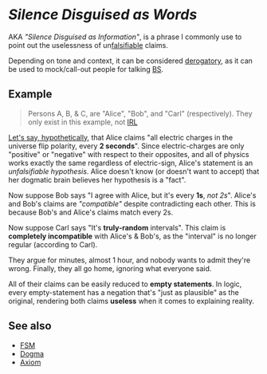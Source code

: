 # _Silence Disguised as Words_
AKA *"Silence Disguised as Information"*, is a phrase I commonly use to point out the uselessness of un[falsifiable](https://en.wikipedia.org/wiki/Falsifiability) claims.

Depending on tone and context, it can be considered [derogatory](https://en.wikipedia.org/wiki/Pejorative), as it can be used to mock/call-out people for talking [BS](https://en.wikipedia.org/wiki/Bullshit).

## Example
> Persons A, B, & C, are "Alice", "Bob", and "Carl" (respectively). They only exist in this example, not [IRL](https://en.wikipedia.org/wiki/Real_life#As_distinct_from_fiction)

[Let's say, hypothetically](https://knowyourmeme.com/memes/lets-say-hypothetically), that Alice claims "all electric charges in the universe flip polarity, every **2 seconds**". Since electric-charges are only "positive" or "negative" with respect to their opposites, and all of physics works exactly the same regardless of electric-sign, Alice's statement is an *unfalsifiable hypothesis*. Alice doesn't know (or doesn't want to accept) that her dogmatic brain believes her hypothesis is a "fact".

Now suppose Bob says "I agree with Alice, but it's every **1s**, *not 2s*". Alice's and Bob's claims are _"compatible"_ despite contradicting each other. This is because Bob's and Alice's claims match every 2s.

Now suppose Carl says "It's **truly-random** intervals". This claim is **completely incompatible** with Alice's & Bob's, as the "interval" is no longer regular (according to Carl).

They argue for minutes, almost 1 hour, and nobody wants to admit they're wrong. Finally, they all go home, ignoring what everyone said.

All of their claims can be easily reduced to **empty statements**. In logic, every empty-statement has a negation that's "just as plausible" as the original, rendering both claims **useless** when it comes to explaining reality.

## See also
- [FSM](https://en.wikipedia.org/wiki/Flying_Spaghetti_Monster)
- [Dogma](https://en.wikipedia.org/wiki/Dogma)
- [Axiom](https://en.wikipedia.org/wiki/Axiom)

